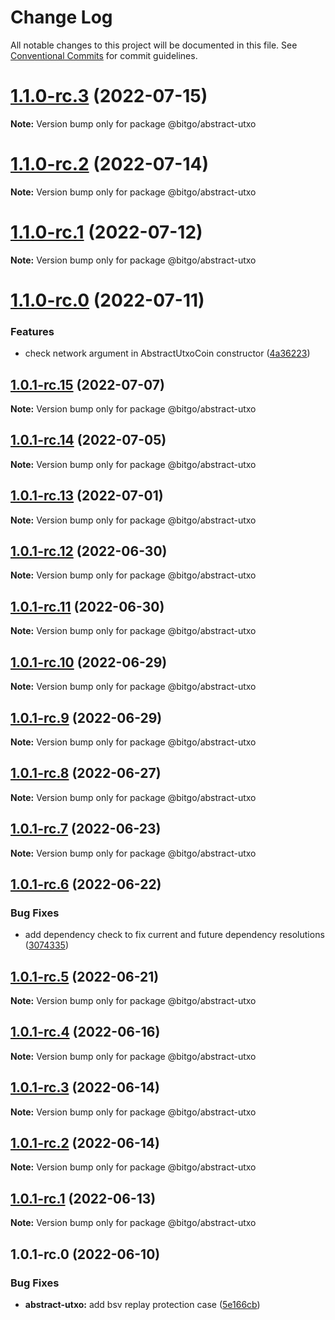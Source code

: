 # Change Log

All notable changes to this project will be documented in this file.
See [Conventional Commits](https://conventionalcommits.org) for commit guidelines.

# [1.1.0-rc.3](https://github.com/BitGo/BitGoJS/compare/@bitgo/abstract-utxo@1.1.0-rc.1...@bitgo/abstract-utxo@1.1.0-rc.3) (2022-07-15)

**Note:** Version bump only for package @bitgo/abstract-utxo





# [1.1.0-rc.2](https://github.com/BitGo/BitGoJS/compare/@bitgo/abstract-utxo@1.1.0-rc.1...@bitgo/abstract-utxo@1.1.0-rc.2) (2022-07-14)

**Note:** Version bump only for package @bitgo/abstract-utxo





# [1.1.0-rc.1](https://github.com/BitGo/BitGoJS/compare/@bitgo/abstract-utxo@1.1.0-rc.0...@bitgo/abstract-utxo@1.1.0-rc.1) (2022-07-12)

**Note:** Version bump only for package @bitgo/abstract-utxo





# [1.1.0-rc.0](https://github.com/BitGo/BitGoJS/compare/@bitgo/abstract-utxo@1.0.1-rc.15...@bitgo/abstract-utxo@1.1.0-rc.0) (2022-07-11)


### Features

* check network argument in AbstractUtxoCoin constructor ([4a36223](https://github.com/BitGo/BitGoJS/commit/4a3622341ed4011ba04acab0a5d799b79941d1c4))





## [1.0.1-rc.15](https://github.com/BitGo/BitGoJS/compare/@bitgo/abstract-utxo@1.0.1-rc.14...@bitgo/abstract-utxo@1.0.1-rc.15) (2022-07-07)

**Note:** Version bump only for package @bitgo/abstract-utxo





## [1.0.1-rc.14](https://github.com/BitGo/BitGoJS/compare/@bitgo/abstract-utxo@1.0.1-rc.13...@bitgo/abstract-utxo@1.0.1-rc.14) (2022-07-05)

**Note:** Version bump only for package @bitgo/abstract-utxo





## [1.0.1-rc.13](https://github.com/BitGo/BitGoJS/compare/@bitgo/abstract-utxo@1.0.1-rc.12...@bitgo/abstract-utxo@1.0.1-rc.13) (2022-07-01)

**Note:** Version bump only for package @bitgo/abstract-utxo





## [1.0.1-rc.12](https://github.com/BitGo/BitGoJS/compare/@bitgo/abstract-utxo@1.0.1-rc.11...@bitgo/abstract-utxo@1.0.1-rc.12) (2022-06-30)

**Note:** Version bump only for package @bitgo/abstract-utxo





## [1.0.1-rc.11](https://github.com/BitGo/BitGoJS/compare/@bitgo/abstract-utxo@1.0.1-rc.10...@bitgo/abstract-utxo@1.0.1-rc.11) (2022-06-30)

**Note:** Version bump only for package @bitgo/abstract-utxo





## [1.0.1-rc.10](https://github.com/BitGo/BitGoJS/compare/@bitgo/abstract-utxo@1.0.1-rc.8...@bitgo/abstract-utxo@1.0.1-rc.10) (2022-06-29)

**Note:** Version bump only for package @bitgo/abstract-utxo





## [1.0.1-rc.9](https://github.com/BitGo/BitGoJS/compare/@bitgo/abstract-utxo@1.0.1-rc.8...@bitgo/abstract-utxo@1.0.1-rc.9) (2022-06-29)

**Note:** Version bump only for package @bitgo/abstract-utxo





## [1.0.1-rc.8](https://github.com/BitGo/BitGoJS/compare/@bitgo/abstract-utxo@1.0.1-rc.7...@bitgo/abstract-utxo@1.0.1-rc.8) (2022-06-27)

**Note:** Version bump only for package @bitgo/abstract-utxo





## [1.0.1-rc.7](https://github.com/BitGo/BitGoJS/compare/@bitgo/abstract-utxo@1.0.1-rc.6...@bitgo/abstract-utxo@1.0.1-rc.7) (2022-06-23)

**Note:** Version bump only for package @bitgo/abstract-utxo





## [1.0.1-rc.6](https://github.com/BitGo/BitGoJS/compare/@bitgo/abstract-utxo@1.0.1-rc.5...@bitgo/abstract-utxo@1.0.1-rc.6) (2022-06-22)


### Bug Fixes

* add dependency check to fix current and future dependency resolutions ([3074335](https://github.com/BitGo/BitGoJS/commit/30743356cff4ebb6d9e185f1a493b187614a1ea9))





## [1.0.1-rc.5](https://github.com/BitGo/BitGoJS/compare/@bitgo/abstract-utxo@1.0.1-rc.4...@bitgo/abstract-utxo@1.0.1-rc.5) (2022-06-21)

**Note:** Version bump only for package @bitgo/abstract-utxo





## [1.0.1-rc.4](https://github.com/BitGo/BitGoJS/compare/@bitgo/abstract-utxo@1.0.1-rc.3...@bitgo/abstract-utxo@1.0.1-rc.4) (2022-06-16)

**Note:** Version bump only for package @bitgo/abstract-utxo





## [1.0.1-rc.3](https://github.com/BitGo/BitGoJS/compare/@bitgo/abstract-utxo@1.0.1-rc.2...@bitgo/abstract-utxo@1.0.1-rc.3) (2022-06-14)

**Note:** Version bump only for package @bitgo/abstract-utxo





## [1.0.1-rc.2](https://github.com/BitGo/BitGoJS/compare/@bitgo/abstract-utxo@1.0.1-rc.1...@bitgo/abstract-utxo@1.0.1-rc.2) (2022-06-14)

**Note:** Version bump only for package @bitgo/abstract-utxo





## [1.0.1-rc.1](https://github.com/BitGo/BitGoJS/compare/@bitgo/abstract-utxo@1.0.1-rc.0...@bitgo/abstract-utxo@1.0.1-rc.1) (2022-06-13)

**Note:** Version bump only for package @bitgo/abstract-utxo





## 1.0.1-rc.0 (2022-06-10)


### Bug Fixes

* **abstract-utxo:** add bsv replay protection case ([5e166cb](https://github.com/BitGo/BitGoJS/commit/5e166cbbc89ff10bd59308debf8f43dd18de0c47))
